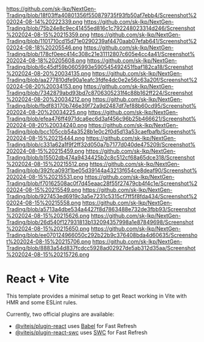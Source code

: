 https://github.com/sk-lkp/NextGen-Trading/blob/18f03ffa40801356f550879735f93fb50af7ebb4/Screenshot%202024-08-14%20222339.png
https://github.com/sk-lkp/NextGen-Trading/blob/75b24e8c9ec41455ed816c1c792248023314d246/Screenshot%202024-08-15%20215359.png
https://github.com/sk-lkp/NextGen-Trading/blob/1101710cd15d71e0290239af4470aab07efab641/Screenshot%202024-08-18%20205546.png
https://github.com/sk-lkp/NextGen-Trading/blob/178cf0eec414c308c21e31112807c605e4cc4a41/Screenshot%202024-08-18%20205608.png
https://github.com/sk-lkp/NextGen-Trading/blob/6c45df59b0605993e590545492451fbaf182ca18/Screenshot%202024-08-20%20034135.png
https://github.com/sk-lkp/NextGen-Trading/blob/aa277810dfe90a1eafc3fdfe4dc0e2e56c63a20f/Screenshot%202024-08-20%20034153.png
https://github.com/sk-lkp/NextGen-Trading/blob/7342879abd93bd7c8706305231f4c88b162ff224/Screenshot%202024-08-20%20034212.png
https://github.com/sk-lkp/NextGen-Trading/blob/fbdf83170b746e39f72a9d2487df7ef88b60cd95/Screenshot%202024-08-20%20034225.png
https://github.com/sk-lkp/NextGen-Trading/blob/efea476ff4971dca6ec6d3af456c96b25b466621/Screenshot%202024-08-20%20034240.png
https://github.com/sk-lkp/NextGen-Trading/blob/bcc105ccb54a3528b1e0c2f0d5d13a53caefbafb/Screenshot%202024-08-15%20215444.png
https://github.com/sk-lkp/NextGen-Trading/blob/c331a62a1f9f2ff32d050a7b7177d040de475209/Screenshot%202024-08-15%20215459.png
https://github.com/sk-lkp/NextGen-Trading/blob/b15502db474a9434425b2c8c512cf68a65dce318/Screenshot%202024-08-15%20215512.png
https://github.com/sk-lkp/NextGen-Trading/blob/392fca093f1be05d39144a43213f654ce8deaf90/Screenshot%202024-08-15%20215531.png
https://github.com/sk-lkp/NextGen-Trading/blob/f70162508ac0f7d45eaac28f55f27479cb4f4c1e/Screenshot%202024-08-15%20215549.png
https://github.com/sk-lkp/NextGen-Trading/blob/927453ed6919c3a5e7231c5315cf7ff5f8fda434/Screenshot%202024-08-15%20215558.png
https://github.com/sk-lkp/NextGen-Trading/blob/a5713a4dbe534a4427f8d7863488e732de3fbb93/Screenshot%202024-08-15%20215626.png
https://github.com/sk-lkp/NextGen-Trading/blob/26d540f127931813b132094357998a1e87849698/Screenshot%202024-08-15%20215650.png
https://github.com/sk-lkp/NextGen-Trading/blob/ee070124966050c292b22b9c376408bda4d60635/Screenshot%202024-08-15%20215706.png
https://github.com/sk-lkp/NextGen-Trading/blob/8883a54d837fcdcc5928ad02927de5ab312d35aa/Screenshot%202024-08-15%20215726.png


# React + Vite

This template provides a minimal setup to get React working in Vite with HMR and some ESLint rules.

Currently, two official plugins are available:

- [@vitejs/plugin-react](https://github.com/vitejs/vite-plugin-react/blob/main/packages/plugin-react/README.md) uses [Babel](https://babeljs.io/) for Fast Refresh
- [@vitejs/plugin-react-swc](https://github.com/vitejs/vite-plugin-react-swc) uses [SWC](https://swc.rs/) for Fast Refresh
